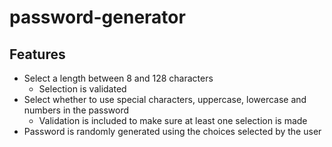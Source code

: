 # password-generator

## Features
- Select a length between 8 and 128 characters
    - Selection is validated
- Select whether to use special characters, uppercase, lowercase and numbers in the password
    - Validation is included to make sure at least one selection is made
- Password is randomly generated using the choices selected by the user

